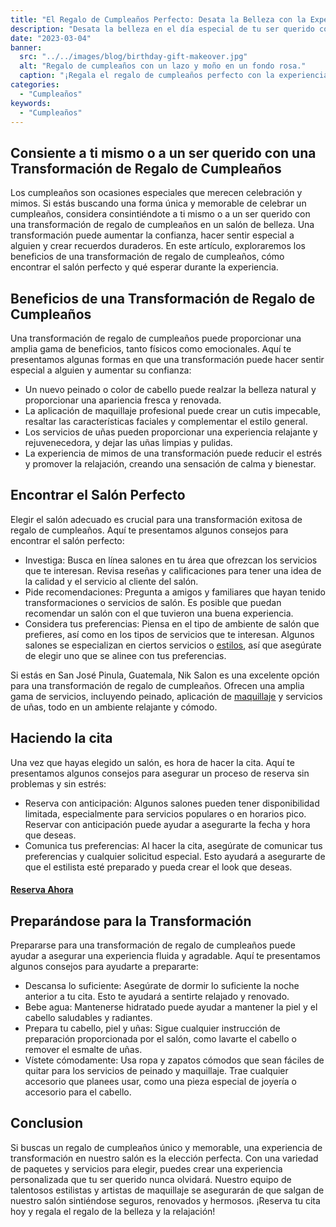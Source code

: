 ```yaml
---
title: "El Regalo de Cumpleaños Perfecto: Desata la Belleza con la Experiencia de Transformación de Nik Salon."
description: "Desata la belleza en el día especial de tu ser querido con la experiencia de transformación de Nik Salon. ¡Reserva ahora para un regalo de cumpleaños único e inolvidable!"
date: "2023-03-04"
banner:
  src: "../../images/blog/birthday-gift-makeover.jpg"
  alt: "Regalo de cumpleaños con un lazo y moño en un fondo rosa."
  caption: "¡Regala el regalo de cumpleaños perfecto con la experiencia de transformación de Nik Salon!"
categories:
  - "Cumpleaños"
keywords:
  - "Cumpleaños"
---
```


## Consiente a ti mismo o a un ser querido con una Transformación de Regalo de Cumpleaños

Los cumpleaños son ocasiones especiales que merecen celebración y mimos. Si estás buscando una forma única y memorable de celebrar un cumpleaños, considera consintiéndote a ti mismo o a un ser querido con una transformación de regalo de cumpleaños en un salón de belleza. Una transformación puede aumentar la confianza, hacer sentir especial a alguien y crear recuerdos duraderos. En este artículo, exploraremos los beneficios de una transformación de regalo de cumpleaños, cómo encontrar el salón perfecto y qué esperar durante la experiencia.

## Beneficios de una Transformación de Regalo de Cumpleaños

Una transformación de regalo de cumpleaños puede proporcionar una amplia gama de beneficios, tanto físicos como emocionales. Aquí te presentamos algunas formas en que una transformación puede hacer sentir especial a alguien y aumentar su confianza:

- Un nuevo peinado o color de cabello puede realzar la belleza natural y proporcionar una apariencia fresca y renovada.
- La aplicación de maquillaje profesional puede crear un cutis impecable, resaltar las características faciales y complementar el estilo general.
- Los servicios de uñas pueden proporcionar una experiencia relajante y rejuvenecedora, y dejar las uñas limpias y pulidas.
- La experiencia de mimos de una transformación puede reducir el estrés y promover la relajación, creando una sensación de calma y bienestar.

## Encontrar el Salón Perfecto

Elegir el salón adecuado es crucial para una transformación exitosa de regalo de cumpleaños. Aquí te presentamos algunos consejos para encontrar el salón perfecto:

- Investiga: Busca en línea salones en tu área que ofrezcan los servicios que te interesan. Revisa reseñas y calificaciones para tener una idea de la calidad y el servicio al cliente del salón.
- Pide recomendaciones: Pregunta a amigos y familiares que hayan tenido transformaciones o servicios de salón. Es posible que puedan recomendar un salón con el que tuvieron una buena experiencia.
- Considera tus preferencias: Piensa en el tipo de ambiente de salón que prefieres, así como en los tipos de servicios que te interesan. Algunos salones se especializan en ciertos servicios o [estilos](/servicios/peinados/), así que asegúrate de elegir uno que se alinee con tus preferencias.

Si estás en San José Pinula, Guatemala, Nik Salon es una excelente opción para una transformación de regalo de cumpleaños. Ofrecen una amplia gama de servicios, incluyendo peinado, aplicación de [maquillaje](/servicios/maquillaje/) y servicios de uñas, todo en un ambiente relajante y cómodo.

## Haciendo la cita

Una vez que hayas elegido un salón, es hora de hacer la cita. Aquí te presentamos algunos consejos para asegurar un proceso de reserva sin problemas y sin estrés:

- Reserva con anticipación: Algunos salones pueden tener disponibilidad limitada, especialmente para servicios populares o en horarios pico. Reservar con anticipación puede ayudar a asegurarte la fecha y hora que deseas.
- Comunica tus preferencias: Al hacer la cita, asegúrate de comunicar tus preferencias y cualquier solicitud especial. Esto ayudará a asegurarte de que el estilista esté preparado y pueda crear el look que deseas.

#### [Reserva Ahora](/reservar/)

## Preparándose para la Transformación

Prepararse para una transformación de regalo de cumpleaños puede ayudar a asegurar una experiencia fluida y agradable. Aquí te presentamos algunos consejos para ayudarte a prepararte:

- Descansa lo suficiente: Asegúrate de dormir lo suficiente la noche anterior a tu cita. Esto te ayudará a sentirte relajado y renovado.
- Bebe agua: Mantenerse hidratado puede ayudar a mantener la piel y el cabello saludables y radiantes.
- Prepara tu cabello, piel y uñas: Sigue cualquier instrucción de preparación proporcionada por el salón, como lavarte el cabello o remover el esmalte de uñas.
- Vístete cómodamente: Usa ropa y zapatos cómodos que sean fáciles de quitar para los servicios de peinado y maquillaje. Trae cualquier accesorio que planees usar, como una pieza especial de joyería o accesorio para el cabello.

## Conclusion

Si buscas un regalo de cumpleaños único y memorable, una experiencia de transformación en nuestro salón es la elección perfecta. Con una variedad de paquetes y servicios para elegir, puedes crear una experiencia personalizada que tu ser querido nunca olvidará. Nuestro equipo de talentosos estilistas y artistas de maquillaje se asegurarán de que salgan de nuestro salón sintiéndose seguros, renovados y hermosos. ¡Reserva tu cita hoy y regala el regalo de la belleza y la relajación!
